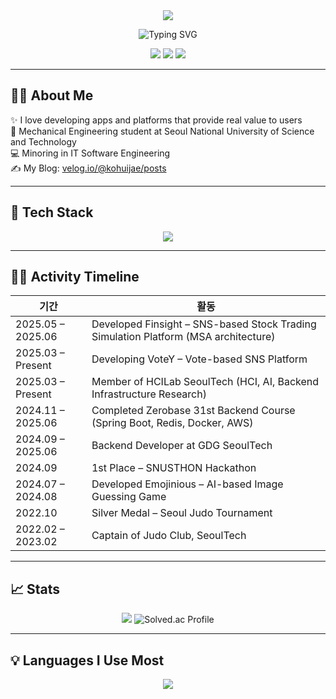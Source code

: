<div align="center">
  <img src="https://capsule-render.vercel.app/api?type=transparent&height=70&color=000000&text=Hello,%20I'm%20Huikae%20Ko&fontSize=30"/>
</div>

<p align="center">
  <img src="https://readme-typing-svg.demolab.com?font=Fira+Code&size=30&pause=1000&center=true&vCenter=true&width=800&lines=Backend+Developer+%7C+Spring+Boot;Let's+build+together+%F0%9F%9A%80" alt="Typing SVG" />
</p>

<p align="center">
  <img src="https://img.shields.io/badge/Coding_Since-2021-blue?style=flat-square&logo=codeforces" />
  <img src="https://img.shields.io/badge/Device-MacBook_Air_M3-333333?style=flat-square&logo=apple&logoColor=white" />
  <img src="https://img.shields.io/badge/I%20love-%F0%9F%92%BB%20Code-blueviolet?style=flat-square" />
</p>

---

## 👨‍🎓 About Me

  
✨ I love developing apps and platforms that provide real value to users</br>
🔧 Mechanical Engineering student at Seoul National University of Science and Technology</br>
💻 Minoring in IT Software Engineering</br>
✍️ My Blog: [velog.io/@kohuijae/posts](https://velog.io/@kohuijae/posts)

</div>

---

## 🚀 Tech Stack

<p align="center">
  <img src="https://skillicons.dev/icons?i=java,spring,postgres,redis,elasticsearch,docker,aws,github,githubactions" />
</p>

---

## 🧑‍💻 Activity Timeline

| 기간 | 활동 |
|------|------|
| 2025.05 – 2025.06 | Developed Finsight – SNS-based Stock Trading Simulation Platform (MSA architecture) |
| 2025.03 – Present | Developing VoteY – Vote-based SNS Platform |
| 2025.03 – Present | Member of HCILab SeoulTech (HCI, AI, Backend Infrastructure Research) |
| 2024.11 – 2025.06 | Completed Zerobase 31st Backend Course (Spring Boot, Redis, Docker, AWS) |
| 2024.09 – 2025.06 | Backend Developer at GDG SeoulTech |
| 2024.09 | 1st Place – SNUSTHON Hackathon |
| 2024.07 – 2024.08 | Developed Emojinious – AI-based Image Guessing Game |
| 2022.10 | Silver Medal – Seoul Judo Tournament |
| 2022.02 – 2023.02 | Captain of Judo Club, SeoulTech |



---

## 📈 Stats

<p align="center">
  <img src="https://github-readme-stats.vercel.app/api?username=HUIJAEKO&show_icons=true&theme=tokyonight" />
  <img src="http://mazassumnida.wtf/api/v2/generate_badge?boj=xrhgmlwox" alt="Solved.ac Profile" />
</p>

---

## 💡 Languages I Use Most

<p align="center">
  <img src="https://github-readme-stats.vercel.app/api/top-langs/?username=HUIJAEKO&layout=compact&theme=radical" />
</p>
